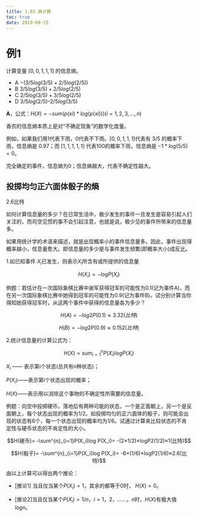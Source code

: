 ```yaml
---
title: 1.03 熵计算
toc: true
date: 2019-09-15
---
```



# 例1

计算变量 $[0,0,1,1,1]$ 的信息熵。

- A $-(3/5 log(3/5) + 2/5 log(2/5))$
- B $3/5 log(3/5) + 2/5 log(2/5)$
- C $2/5 log(3/5) + 3/5 log(2/5)$
- D $3/5 log(2/5) – 2/5 log(3/5)$


**A**，公式：$H(X) = -sum(p(xi) * log(p(xi))) (i = 1, 2, 3, ... , n)$

香农的信息熵本质上是对“不确定现象”的数学化度量。

例如，如果我们用$1$代表下雨，0代表不下雨。$[0,0,1,1,1]$代表有 $3/5$ 的概率下雨，信息熵是 0.97；而 $[1,1,1,1,1]$ 代表$100%$的概率下雨，信息熵是 $-1 * log(5/5) = 0$。

完全确定的事件，信息熵为0；信息熵越大，代表不确定性越大。


## 投掷均匀正六面体骰子的熵


2.6比特


如何计算信息量的多少？在日常生活中，极少发生的事件一旦发生是容易引起人们关注的，而司空见惯的事不会引起注意，也就是说，极少见的事件所带来的信息量多。

如果用统计学的术语来描述，就是出现概率小的事件信息量多。因此，事件出现得概率越小，信息量愈大。即信息量的多少是与事件发生频繁(即概率大小)成反比。

1.如已知事件 $X_i$已发生，则表示$X_i$所含有或所提供的信息量


$$H(X_i) = − logP(X_i)$$

例题：若估计在一次国际象棋比赛中谢军获得冠军的可能性为0.1(记为事件A)，而在另一次国际象棋比赛中她得到冠军的可能性为0.9(记为事件B)。试分别计算当你得知她获得冠军时，从这两个事件中获得的信息量各为多少？

$$H(A)=-log2 P(0.1)≈3.32(比特)$$

$$H(B)=-log2 P(0.9)≈0.152(比特)$$


2.统计信息量的计算公式为：

$$H(X)=sum^{n}_{i=1}P(X_i)log P(X_i)$$

$X_i$ —— 表示第i个状态(总共有n种状态)；

$P(X_i)$——表示第i个状态出现的概率；

$H(X)$——表示用以消除这个事物的不确定性所需要的信息量。

例题：向空中投掷硬币，落地后有两种可能的状态，一个是正面朝上，另一个是反面朝上，每个状态出现的概率为1/2。如投掷均匀的正六面体的骰子，则可能会出现的状态有6个，每一个状态出现的概率均为1/6。试通过计算来比较状态的不肯定性与硬币状态的不肯定性的大小。

$$H(硬币)= -\sum^{n}_{i=1}P(X_i)log P(X_i)= -(2×1/2)×logP2(1/2)≈1(比特)$$

$$H(骰子)= -\sum^{n}_{i=1}P(X_i)log P(X_i)= -6×(1/6)×logP2(1/6)≈2.6(比特)$$

由以上计算可以得出两个推论：

- [推论1] 当且仅当某个$P(X_i)=1$，其余的都等于$0$时， $H(X)= 0$。

- [推论2]当且仅当某个$P(X_i)=1/n$，$i=1， 2，……， n$时，$H(X)$有极大值$log n$。
